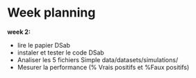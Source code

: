 # Week planning

**week 2:**

* lire le papier DSab
* instaler et tester le code DSab
* Analiser les 5 fichiers Simple data/datasets/simulations/
* Mesurer la performance (% Vrais positifs et %Faux positifs)
